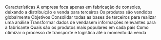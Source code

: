 Características
A empresa foca apenas em fabricação de consoles, deixando a distribuição e venda para terceiros
Os produtos são vendidos globalmente
Objetivos
 Consolidar todas as bases de terceiros para realizar uma análise
 Transformar dados de vendasem informações relevantes para a fabricante
 Quais são os produtos mais populares em cada país
 Como otimizar o processo de transporte e logística até o momento da venda
